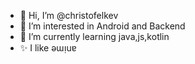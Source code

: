 - 👋 Hi, I’m @christofelkev
- 👀 I’m interested in Android and Backend 
- 🌱 I’m currently learning java,js,kotlin
- ✨ I like ǝɯᴉuɐ


<!---
christofelkev/christofelkev is a ✨ special ✨ repository because its `README.md` (this file) appears on your GitHub profile.
You can click the Preview link to take a look at your changes.
--->
